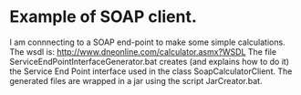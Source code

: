 # Example of SOAP client.
I am connnecting to a SOAP end-point to make some simple calculations. The wsdl is: http://www.dneonline.com/calculator.asmx?WSDL
The file ServiceEndPointInterfaceGenerator.bat creates (and explains how to do it) the Service End Point interface used in the class
SoapCalculatorClient. The generated files are wrapped in a jar using the script JarCreator.bat.
